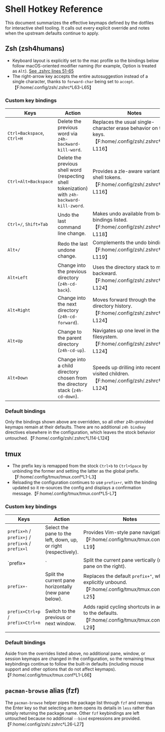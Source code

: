# Shell Hotkey Reference

This document summarizes the effective keymaps defined by the dotfiles for interactive shell tooling. It calls out every explicit override and notes when the upstream defaults continue to apply.

## Zsh (zsh4humans)

* Keyboard layout is explicitly set to the mac profile so the bindings below follow macOS-oriented modifier naming (for example, Option is treated as `Alt`). [See .zshrc lines 51-65](../home/.config/zsh/.zshrc#L51-L65)
* The right-arrow key accepts the entire autosuggestion instead of a single character, thanks to `forward-char` being set to `accept`.【F:home/.config/zsh/.zshrc†L63-L65】

### Custom key bindings

| Keys | Action | Notes |
| --- | --- | --- |
| `Ctrl+Backspace`, `Ctrl+H` | Delete the previous word via `z4h-backward-kill-word`. | Replaces the usual single-character erase behavior on these keys.【F:home/.config/zsh/.zshrc†L114-L116】
| `Ctrl+Alt+Backspace` | Delete the previous shell word (respecting shell tokenization) with `z4h-backward-kill-zword`. | Provides a zle-aware variant for shell tokens.【F:home/.config/zsh/.zshrc†L114-L116】
| `Ctrl+/`, `Shift+Tab` | Undo the last command line change. | Makes undo available from both bindings listed.【F:home/.config/zsh/.zshrc†L118-L118】
| `Alt+/` | Redo the last undone change. | Complements the undo bindings.【F:home/.config/zsh/.zshrc†L118-L119】
| `Alt+Left` | Change into the previous directory (`z4h-cd-back`). | Uses the directory stack to move backward.【F:home/.config/zsh/.zshrc†L121-L124】
| `Alt+Right` | Change into the next directory (`z4h-cd-forward`). | Moves forward through the directory history.【F:home/.config/zsh/.zshrc†L121-L124】
| `Alt+Up` | Change to the parent directory (`z4h-cd-up`). | Navigates up one level in the filesystem.【F:home/.config/zsh/.zshrc†L121-L124】
| `Alt+Down` | Change into a child directory chosen from the directory stack (`z4h-cd-down`). | Speeds up drilling into recently visited children.【F:home/.config/zsh/.zshrc†L121-L124】

### Default bindings

Only the bindings shown above are overridden, so all other z4h-provided keymaps remain at their defaults. There are no additional `z4h bindkey` directives elsewhere in the configuration, which leaves the stock behavior untouched.【F:home/.config/zsh/.zshrc†L114-L124】

## tmux

* The prefix key is remapped from the stock `Ctrl+b` to `Ctrl+Space` by unbinding the former and setting the latter as the global prefix.【F:home/.config/tmux/tmux.conf†L1-L3】
* Reloading the configuration continues to use `prefix+r`, with the binding updated so it re-sources the config and displays a confirmation message.【F:home/.config/tmux/tmux.conf†L5-L7】

### Custom key bindings

| Keys | Action | Notes |
| --- | --- | --- |
| `prefix+h` / `prefix+j` / `prefix+k` / `prefix+l` | Select the pane to the left, down, up, or right (respectively). | Provides Vim-style pane navigation.【F:home/.config/tmux/tmux.conf†L15-L19】
| `prefix+|` | Split the current pane vertically (new pane on the right). | Replaces the default `prefix+%` binding, which is explicitly unbound.【F:home/.config/tmux/tmux.conf†L21-L25】
| `prefix+-` | Split the current pane horizontally (new pane below). | Replaces the default `prefix+"`, which is explicitly unbound.【F:home/.config/tmux/tmux.conf†L21-L25】
| `prefix+Ctrl+p` / `prefix+Ctrl+n` | Switch to the previous or next window. | Adds rapid cycling shortcuts in addition to the defaults.【F:home/.config/tmux/tmux.conf†L27-L29】

### Default bindings

Aside from the overrides listed above, no additional pane, window, or session keymaps are changed in the configuration, so the remaining tmux keybindings continue to follow the built-in defaults (including mouse support and other options that do not affect keymaps).【F:home/.config/tmux/tmux.conf†L1-L66】

## `pacman-browse` alias (fzf)

The `pacman-browse` helper pipes the package list through `fzf` and remaps the Enter key so that selecting an item opens its details in `less` rather than simply returning the package name. Other `fzf` keybindings are left untouched because no additional `--bind` expressions are provided.【F:home/.config/zsh/.zshrc†L26-L27】
